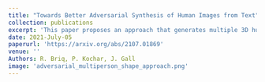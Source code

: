 ```yaml
---
title: "Towards Better Adversarial Synthesis of Human Images from Text"
collection: publications
excerpt: 'This paper proposes an approach that generates multiple 3D human meshes from text. The human shapes are represented by 3D meshes based on the SMPL model. The model performance is evaluated on the COCO dataset, which contains challenging human shapes and intricate interactions between individuals. The model is able to capture the dynamics of the scene and the interactions between individuals based on text. We further show how using such a shape as input to image synthesis frameworks helps to constrain the network to synthesize humans with realistic human shapes.'
date: 2021-July-05
paperurl: 'https://arxiv.org/abs/2107.01869'
venue: ''
Authors: R. Briq, P. Kochar, J. Gall
image: 'adversarial_multiperson_shape_approach.png'
---
```

